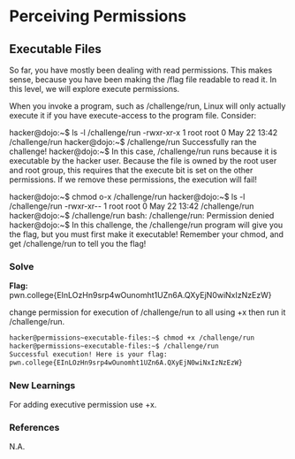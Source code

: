 # Perceiving Permissions

## Executable Files

So far, you have mostly been dealing with read permissions. This makes sense, because you have been making the /flag file readable to read it. In this level, we will explore execute permissions.

When you invoke a program, such as /challenge/run, Linux will only actually execute it if you have execute-access to the program file. Consider:

hacker@dojo:~$ ls -l /challenge/run
-rwxr-xr-x 1 root root    0 May 22 13:42 /challenge/run
hacker@dojo:~$ /challenge/run
Successfully ran the challenge!
hacker@dojo:~$
In this case, /challenge/run runs because it is executable by the hacker user. Because the file is owned by the root user and root group, this requires that the execute bit is set on the other permissions. If we remove these permissions, the execution will fail!

hacker@dojo:~$ chmod o-x /challenge/run
hacker@dojo:~$ ls -l /challenge/run
-rwxr-xr-- 1 root root    0 May 22 13:42 /challenge/run
hacker@dojo:~$ /challenge/run
bash: /challenge/run: Permission denied
hacker@dojo:~$
In this challenge, the /challenge/run program will give you the flag, but you must first make it executable! Remember your chmod, and get /challenge/run to tell you the flag!

### Solve
**Flag:** pwn.college{EInLOzHn9srp4wOunomht1UZn6A.QXyEjN0wiNxIzNzEzW}

change permission for execution of /challenge/run to all using +x then run it /challenge/run.

```bash
hacker@permissions~executable-files:~$ chmod +x /challenge/run
hacker@permissions~executable-files:~$ /challenge/run
Successful execution! Here is your flag:
pwn.college{EInLOzHn9srp4wOunomht1UZn6A.QXyEjN0wiNxIzNzEzW}
```

### New Learnings
For adding executive permission use +x.
### References 
N.A.
